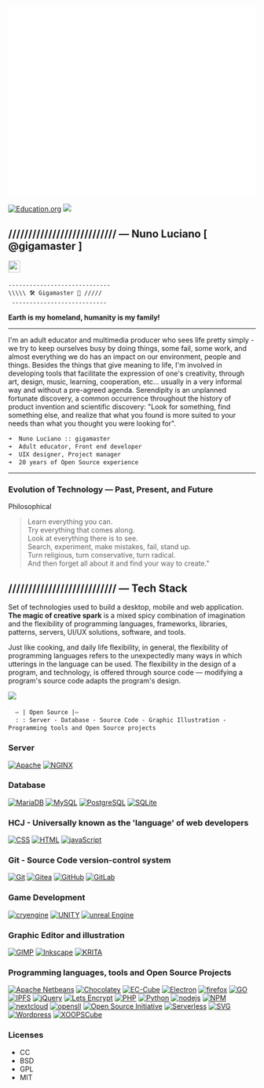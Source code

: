 ![Metrics](/github-metrics.svg)

[![Education.org](https://img.shields.io/badge/free-education-green?style=for-the-badge&logo=apache)](https://github.com/gigamaster/) ![](https://komarev.com/ghpvc/?gigamaster&style=flat-square&label=Profile&color=blue) <img src="https://komarev.com/ghpvc/?gigamaster&style=flat-square&color=blue" alt=""/>

## /////////////////////////// — Nuno Luciano [ @gigamaster ]

<p style="color:#face74"><img src="https://user-images.githubusercontent.com/1905497/172074228-97cea829-f6d1-4f0f-aaa5-40ac32279a61.svg" width="24px" height="24px"></p>



    -----------------------------  
    \\\\\ 🛠 Gigamaster 📐 /////
     ---------------------------  

**Earth is my homeland, humanity is my family!**   

---

I'm an adult educator and multimedia producer who sees life pretty simply - we try to keep ourselves busy by doing things, some fail, some work, and almost everything we do has an impact on our environment, people and things. 
Besides the things that give meaning to life, I'm involved in developing tools that facilitate the expression of one's creativity, through art, design, music, learning, cooperation, etc... usually in a very informal way and without a pre-agreed agenda. Serendipity is an unplanned fortunate discovery, a common occurrence throughout the history of product invention and scientific discovery: "Look for something, find something else, and realize that what you found is more suited to your needs than what you thought you were looking for".  


```
➜  Nuno Luciano :: gigamaster
➜  Adult educator, Front end developer 
➜  UIX designer, Project manager
➜  20 years of Open Source experience

```    

--- 

### Evolution of Technology — Past, Present, and Future

Philosophical

> Learn everything you can.  
  Try everything that comes along.  
  Look at everything there is to see.  
  Search, experiment, make mistakes, fail, stand up.  
  Turn religious, turn conservative, turn radical.  
  And then forget all about it and find your way to create."



## /////////////////////////// — Tech Stack  

Set of technologies used to build a desktop, mobile and web application.  
**The magic of creative spark** is a mixed spicy combination of imagination and the flexibility of programming languages, frameworks, libraries, patterns, servers, UI/UX solutions, software, and tools.

Just like cooking, and  daily life flexibility, in general, the flexibility of programming languages refers to the unexpectedly many ways in which utterings in the language can be used. The flexibility in the design of a program, and technology, is offered through source code — modifying a program's source code adapts the program's design.

<img src="https://user-images.githubusercontent.com/1905497/172074154-bbb0d74b-5523-4f24-aadf-12cb50047472.svg" with="1em" height="1em">

   



      — | Open Source |—
      : : Server - Database - Source Code - Graphic Illustration - Programming tools and Open Source projects



### Server  

[![Apache](http://img.shields.io/badge/-Apache-272727?style=flat-square&logo=apache&labelColor=E11E27)](https://httpd.apache.org/) 
[![NGINX](http://img.shields.io/badge/-NGINX-272727?style=flat-square&logo=nginx&logoColor=ffffff&labelColor=269539)](https://www.nginx.com/) 

 
### Database  

[![MariaDB](https://img.shields.io/badge/-MariaDB-272727?style=flat-square&logo=mariadb&logoColor=%23ffffff&labelColor=003545)](https://mariadb.org/)
[![MySQL](https://img.shields.io/badge/-MySQL-272727?style=flat-square&logo=mysql&logoColor=%23ffffff&labelColor=4479A1)](https://www.mysql.com/)
[![PostgreSQL](https://img.shields.io/badge/-PostgreSQL-272727?style=flat-square&logo=postgresql&logoColor=%23ffffff&labelColor=336791)](https://www.postgresql.org/)
[![SQLite](https://img.shields.io/badge/-SQLite-272727?style=flat-square&logo=sqlite&logoColor=%23ffffff&labelColor=003B57)](https://www.sqlite.org/)
  
  
### HCJ - Universally known as the 'language' of web developers   

[![CSS](https://img.shields.io/badge/-CSS3-272727?style=flat-square&logo=css3&logoColor=%23ffffff&labelColor=157286)](https://www.w3.org/standards/webdesign/htmlcss)
[![HTML](https://img.shields.io/badge/-HTML5-272727?style=flat-square&logo=html5&logoColor=%23ffffff&labelColor=E34F27)](https://www.w3.org/standards/webdesign/htmlcss)
[![javaScript](https://img.shields.io/badge/-JavaScript-272727?style=flat-square&logo=javascript&logoColor=272727&labelColor=f7df1e)](https://developer.mozilla.org/en-US/docs/Web/JavaScript)
  
  
### Git  - Source Code version-control system

[![Git](https://img.shields.io/badge/-Git-272727?style=flat-square&logo=git&logoColor=%23ffffff&labelColor=%23F05032)](https://git-scm.com/) 
[![Gitea](https://img.shields.io/badge/-Gitea-272727?style=flat-square&logo=gitea&logoColor=%23ffffff&labelColor=609926)](https://gitea.io/) 
[![GitHub](https://img.shields.io/badge/-GitHub-272727?style=flat-square&logo=github&logoColor=%23ffffff&labelColor=181717)](https://github.com/) 
[![GitLab](https://img.shields.io/badge/-GitLab-272727?style=flat-square&logo=gitlab&logoColor=%23ffffff&labelColor=FCA121)](https://gitlab.com/) 
 
 
### Game Development

[![cryengine](http://img.shields.io/badge/-Cry--Engine-272727?style=flat-square&logo=cryengine&logoColor=%23ffffff&labelColor=000000)](https://www.cryengine.com/) 
[![UNITY](http://img.shields.io/badge/-Unity-272727?style=flat-square&logo=unity&logoColor=%23ffffff&labelColor=000000)](https://unity.com/) 
[![unreal Engine](http://img.shields.io/badge/-Unreal--Engine-272727?style=flat-square&logo=unrealengine&logoColor=%23ffffff&labelColor=313131)](https://www.unrealengine.com/) 
 

### Graphic Editor and illustration

[![GIMP](http://img.shields.io/badge/-GIMP-272727?style=flat-square&logo=gimp&logoColor=%23ffffff&labelColor=5C5543)](https://gimp.org/) 
[![Inkscape](http://img.shields.io/badge/-Inkscape-3C78A9?style=flat-square&logo=inkscape&logoColor=%23ffffff&labelColor=000000)](https://inkscape.org/)
[![KRITA](http://img.shields.io/badge/-Krita-3C78A9?style=flat-square&logo=krita&logoColor=%23ffffff&labelColor=3BABFF)](https://krita.org/)

  
### Programming languages, tools and Open Source Projects

[![Apache Netbeans](http://img.shields.io/badge/-Apache--Netbeans-272727?style=flat-square&logo=apachenetbeanside&logoColor=ffffff&labelColor=1B6AC6)](https://netbeans.org/)
[![Chocolatey](http://img.shields.io/badge/-Chocolatey-272727?style=flat-square&logo=chocolatey&logoColor=ffffff&labelColor=80B5E3)](https://chocolatey.org/) 
[![EC-Cube](http://img.shields.io/badge/4-EC--Cube-272727?style=flat-square&logoColor=ffffff&labelColor=0080C3)](https://github.com/EC-CUBE) 
[![Electron](http://img.shields.io/badge/-Electron-272727?style=flat-square&logo=electron&logoColor=ffffff&labelColor=47848F)](https://www.electronjs.org/)
[![firefox](http://img.shields.io/badge/-firefox-272727?style=flat-square&logo=firefox&logoColor=ffffff&labelColor=FF7139)](https://www.mozilla.org/en-US/firefox/developer/)
[![GO](http://img.shields.io/badge/-GO-272727?style=flat-square&logo=go&logoColor=ffffff&labelColor=00ADD8)](https://golang.org/) 
[![IPFS](http://img.shields.io/badge/-IPFS-272727?style=flat-square&logo=ipfs&logoColor=ffffff&labelColor=65c2cb)](https://ipfs.io/)
[![jQuery](http://img.shields.io/badge/-jQuery-272727?style=flat-square&logo=jQuery&logoColor=ffffff&labelColor=0769AD)](https://jquery.com/)
[![Lets Encrypt](http://img.shields.io/badge/-Lets--Encrypt-272727?style=flat-square&logo=letsencrypt&logoColor=ffffff&labelColor=003A70)](https://letsencrypt.org/)
[![PHP](http://img.shields.io/badge/-PHP-272727?style=flat-square&logo=php&logoColor=ffffff&labelColor=777BB4)](https://www.php.net/)
[![Python](http://img.shields.io/badge/-Python-3C78A9?style=flat-square&logo=python&logoColor=ffffff&labelColor=3776AB)](https://www.python.org/)
[![nodejs](http://img.shields.io/badge/-NodeJS-272727?style=flat-square&logo=node--dot--js&logoColor=ffffff&labelColor=339933)](https://nodejs.org/)
[![NPM](http://img.shields.io/badge/-NPM-272727?style=flat-square&logo=npm&logoColor=ffffff&labelColor=CB3837)](https://www.npmjs.com/)
[![nextcloud](http://img.shields.io/badge/-nextcloud-272727?style=flat-square&logo=nextcloud&logoColor=ffffff&labelColor=0082C9)](https://nextcloud.com/)
[![opensll](http://img.shields.io/badge/-opensll-272727?style=flat-square&logo=opensll&logoColor=ffffff&labelColor=721412)](https://www.openssl.org/)
[![Open Source Initiative](http://img.shields.io/badge/-OSI-272727?style=flat-square&logo=opensourceinitiative&logoColor=ffffff&labelColor=3DA639)](https://opensource.org/) 
[![Serverless](http://img.shields.io/badge/-Serverless-272727?style=flat-square&logo=serverless&logoColor=ffffff&labelColor=FD5750)](https://www.serverless.com/) 
[![SVG](http://img.shields.io/badge/-SVG-272727?style=flat-square&logo=svg&logoColor=ffffff&labelColor=FFB13B)](https://github.com/gigamaster/infinevo/) 
[![Wordpress](http://img.shields.io/badge/-WordPress272727?style=flat-square&logo=wordpress&logoColor=ffffff&labelColor=-0073AA)](https://github.com/gigamaster/infinevo/)
[![XOOPSCube](http://img.shields.io/badge/XCL-XOOPSCube-272727?style=flat-square&logoColor=ffffff&labelColor=0073AA)](https://github.com/gigamaster/infinevo/) 


### Licenses

- CC
- BSD
- GPL
- MIT


